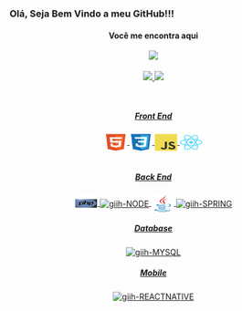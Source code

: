 ### Olá, Seja Bem Vindo a meu GitHub!!!
<div style="display: inline_block" align="center">
  <h4>Você me encontra aqui</h4><a href="https://www.linkedin.com/in/giih97/" target="_blank"><img src="https://img.shields.io/badge/-LinkedIn-%230077B5?style=for-the-badge&logo=linkedin&logoColor=white" target="_blank"></a>
</div>

<br/>

<div align="center"> 
  <a href="https://github.com/giih97">
  <img height="180em" src="https://github-readme-stats.vercel.app/api?username=giih97&show_icons=true&theme=buefy&include_all_commits=true&count_private=true"/>
  <img height="180em" src="https://github-readme-stats.vercel.app/api/top-langs/?username=giih97&layout=compact&langs_count=16&theme=buefy"/>
</div>

​    
<div style="display: inline_block" align="center">
 <h5 align="center">Front End</h5>
     <img align="center" alt="giih-HTML" height="30" width="40"
 src="https://raw.githubusercontent.com/devicons/devicon/master/icons/html5/html5-original.svg">
     <img align="center" alt="giih-CSS" height="30" width="40"
 src="https://raw.githubusercontent.com/devicons/devicon/master/icons/css3/css3-original.svg">
     <img align="center" alt="giih-JS" height="30" width="40"
 src="https://raw.githubusercontent.com/devicons/devicon/master/icons/javascript/javascript-original.svg">
      <img align="center" alt="giih-reactjs" height="30" width="40"
 src="https://raw.githubusercontent.com/devicons/devicon/master/icons/react/react-original.svg">
    <br/>
 </div>
​    

<div style="display: inline_block" align="center">
  <h5 align="center">Back End </h5>
    <img align="center" alt="giih-PHP" height="30" width="40"
 src="https://raw.githubusercontent.com/devicons/devicon/master/icons/php/php-original.svg">
     <img align="center" alt="giih-NODE" height="30" width="40"
 src="https://www.vectorlogo.zone/logos/nodejs/nodejs-horizontal.svg">
    <img align="center" alt="giih-JAVA" height="30" width="40"
 src="https://raw.githubusercontent.com/devicons/devicon/master/icons/java/java-original.svg">
    <img align="center" alt="giih-SPRING" height="30" width="40"
 src="https://www.vectorlogo.zone/logos/springio/springio-ar21.svg">
<br/>
 </div>

<div style="display: inline_block" align="center"> 
    <h5 align="center">Database</h5>
    <img align="center" alt="giih-MYSQL" height="30" width="40"
 src="https://www.vectorlogo.zone/logos/mysql/mysql-horizontal.svg">
    <br/>
  </div>

<div style="display: inline_block" align="center">
   <h5 align="center">Mobile</h5>
   <img align="center" alt="giih-REACTNATIVE" height="30" width="40"
 src="https://www.vectorlogo.zone/logos/reactjs/reactjs-ar21.svg">
  </div>
<!--
**Giih97/Giih97** is a ✨ _special_ ✨ repository because its `README.md` (this file) appears on your GitHub profile.

Here are some ideas to get you started:

- 🔭 I’m currently working on ...
- 🌱 I’m currently learning ...
- 👯 I’m looking to collaborate on ...
- 🤔 I’m looking for help with ...
- 💬 Ask me about ...
- 📫 How to reach me: ...
- 😄 Pronouns: ...
- ⚡ Fun fact:Tecnologias:
-->
